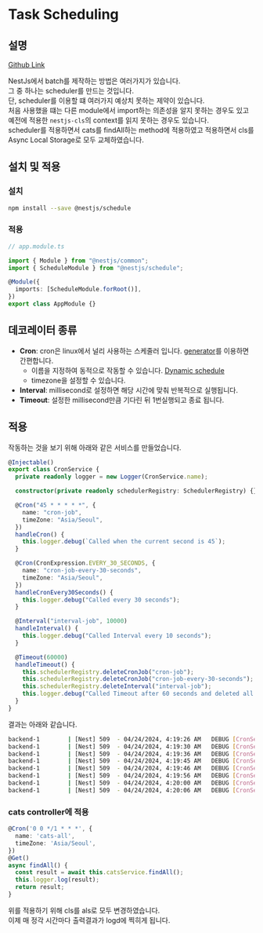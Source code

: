 # Task Scheduling

## 설명

[Github Link](https://github.com/gornoba/nestjs-describe/tree/7c0c6a9dbbe94eb4f8eee08426ae4728157aa433)<br/>

NestJs에서 batch를 제작하는 방법은 여러가지가 있습니다.  
그 중 하나는 scheduler를 만드는 것입니다.  
단, scheduler를 이용할 떄 여러가지 예상치 못하는 제약이 있습니다.  
처음 사용했을 떄는 다른 module에서 import하는 의존성을 알지 못하는 경우도 있고 예전에 적용한 `nestjs-cls`의 context를 읽지 못하는 경우도 있습니다.  
scheduler를 적용하면서 cats를 findAll하는 method에 적용하였고 적용하면서 cls를 Async Local Storage로 모두 교체하였습니다.

## 설치 및 적용

### 설치

```sh
npm install --save @nestjs/schedule
```

### 적용

```typescript
// app.module.ts

import { Module } from "@nestjs/common";
import { ScheduleModule } from "@nestjs/schedule";

@Module({
  imports: [ScheduleModule.forRoot()],
})
export class AppModule {}
```

## 데코레이터 종류

- **Cron**: cron은 linux에서 널리 사용하는 스케줄러 입니다. [generator](https://crontab.cronhub.io/)를 이용하면 간편합니다.
  - 이름을 지정하여 동적으로 작동할 수 있습니다. [Dynamic schedule](https://docs.nestjs.com/techniques/task-scheduling#dynamic-schedule-module-api)
  - timezone을 설정할 수 있습니다.
- **Interval**: millisecond로 설정하면 해당 시간에 맞춰 반복적으로 실행됩니다.
- **Timeout**: 설정한 millisecond만큼 기다린 뒤 1번실행되고 종료 됩니다.

## 적용

작동하는 것을 보기 위해 아래와 같은 서비스를 만들었습니다.

```typescript
@Injectable()
export class CronService {
  private readonly logger = new Logger(CronService.name);

  constructor(private readonly schedulerRegistry: SchedulerRegistry) {}

  @Cron("45 * * * * *", {
    name: "cron-job",
    timeZone: "Asia/Seoul",
  })
  handleCron() {
    this.logger.debug(`Called when the current second is 45`);
  }

  @Cron(CronExpression.EVERY_30_SECONDS, {
    name: "cron-job-every-30-seconds",
    timeZone: "Asia/Seoul",
  })
  handleCronEvery30Seconds() {
    this.logger.debug("Called every 30 seconds");
  }

  @Interval("interval-job", 10000)
  handleInterval() {
    this.logger.debug("Called Interval every 10 seconds");
  }

  @Timeout(60000)
  handleTimeout() {
    this.schedulerRegistry.deleteCronJob("cron-job");
    this.schedulerRegistry.deleteCronJob("cron-job-every-30-seconds");
    this.schedulerRegistry.deleteInterval("interval-job");
    this.logger.debug("Called Timeout after 60 seconds and deleted all jobs");
  }
}
```

결과는 아래와 같습니다.

```sh
backend-1        | [Nest] 509  - 04/24/2024, 4:19:26 AM   DEBUG [CronService] Called Interval every 10 seconds
backend-1        | [Nest] 509  - 04/24/2024, 4:19:30 AM   DEBUG [CronService] Called every 30 seconds
backend-1        | [Nest] 509  - 04/24/2024, 4:19:36 AM   DEBUG [CronService] Called Interval every 10 seconds
backend-1        | [Nest] 509  - 04/24/2024, 4:19:45 AM   DEBUG [CronService] Called when the current second is 45
backend-1        | [Nest] 509  - 04/24/2024, 4:19:46 AM   DEBUG [CronService] Called Interval every 10 seconds
backend-1        | [Nest] 509  - 04/24/2024, 4:19:56 AM   DEBUG [CronService] Called Interval every 10 seconds
backend-1        | [Nest] 509  - 04/24/2024, 4:20:00 AM   DEBUG [CronService] Called every 30 seconds
backend-1        | [Nest] 509  - 04/24/2024, 4:20:06 AM   DEBUG [CronService] Called Timeout after 60 seconds and deleted all jobs
```

### cats controller에 적용

```typescript
@Cron('0 0 */1 * * *', {
  name: 'cats-all',
  timeZone: 'Asia/Seoul',
})
@Get()
async findAll() {
  const result = await this.catsService.findAll();
  this.logger.log(result);
  return result;
}
```

위를 적용하기 위해 cls를 als로 모두 변경하였습니다.  
이제 매 정각 시간마다 출력결과가 logd에 찍히게 됩니다.
